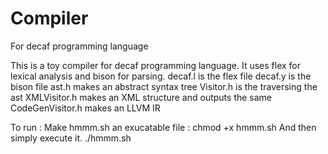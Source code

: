 # Compiler
For decaf programming language

This is a toy compiler for decaf programming language.
It uses flex for lexical analysis and bison for parsing.
decaf.l is the flex file
decaf.y is the bison file
ast.h makes an abstract syntax tree
Visitor.h is the traversing the ast
XMLVisitor.h makes an XML structure and outputs the same
CodeGenVisitor.h makes an LLVM IR


To run : Make hmmm.sh an exucatable file : chmod +x hmmm.sh
And then simply execute it.
./hmmm.sh
